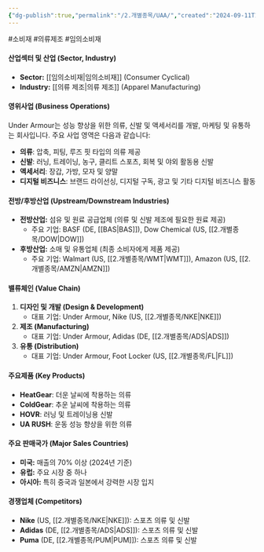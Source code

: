 ```yaml
---
{"dg-publish":true,"permalink":"/2.개별종목/UAA/","created":"2024-09-11T10:20:57.484+09:00","updated":"2025-07-29T21:37:05.310+09:00"}
---
```


#소비재 #의류제조 #임의소비재

#### 산업섹터 및 산업 (Sector, Industry)

- **Sector:** [[임의소비재\|임의소비재]] (Consumer Cyclical)
- **Industry:** [[의류 제조\|의류 제조]] (Apparel Manufacturing)

#### 영위사업 (Business Operations)

Under Armour는 성능 향상을 위한 의류, 신발 및 액세서리를 개발, 마케팅 및 유통하는 회사입니다. 주요 사업 영역은 다음과 같습니다:

- **의류**: 압축, 피팅, 루즈 핏 타입의 의류 제공
- **신발**: 러닝, 트레이닝, 농구, 클리트 스포츠, 회복 및 야외 활동용 신발
- **액세서리**: 장갑, 가방, 모자 및 양말
- **디지털 비즈니스**: 브랜드 라이선싱, 디지털 구독, 광고 및 기타 디지털 비즈니스 활동

#### 전방/후방산업 (Upstream/Downstream Industries)

- **전방산업:** 섬유 및 원료 공급업체 (의류 및 신발 제조에 필요한 원료 제공)
    - 주요 기업: BASF (DE, [[BAS\|BAS]]), Dow Chemical (US, [[2.개별종목/DOW\|DOW]])
- **후방산업:** 소매 및 유통업체 (최종 소비자에게 제품 제공)
    - 주요 기업: Walmart (US, [[2.개별종목/WMT\|WMT]]), Amazon (US, [[2.개별종목/AMZN\|AMZN]])

#### 밸류체인 (Value Chain)

1. **디자인 및 개발 (Design & Development)**
    - 대표 기업: Under Armour, Nike (US, [[2.개별종목/NKE\|NKE]])
2. **제조 (Manufacturing)**
    - 대표 기업: Under Armour, Adidas (DE, [[2.개별종목/ADS\|ADS]])
3. **유통 (Distribution)**
    - 대표 기업: Under Armour, Foot Locker (US, [[2.개별종목/FL\|FL]])

#### 주요제품 (Key Products)

- **HeatGear**: 더운 날씨에 착용하는 의류
- **ColdGear**: 추운 날씨에 착용하는 의류
- **HOVR**: 러닝 및 트레이닝용 신발
- **UA RUSH**: 운동 성능 향상을 위한 의류

#### 주요 판매국가 (Major Sales Countries)

- **미국:** 매출의 70% 이상 (2024년 기준)
- **유럽:** 주요 시장 중 하나
- **아시아:** 특히 중국과 일본에서 강력한 시장 입지

#### 경쟁업체 (Competitors)

- **Nike** (US, [[2.개별종목/NKE\|NKE]]): 스포츠 의류 및 신발
- **Adidas** (DE, [[2.개별종목/ADS\|ADS]]): 스포츠 의류 및 신발
- **Puma** (DE, [[2.개별종목/PUM\|PUM]]): 스포츠 의류 및 신발
